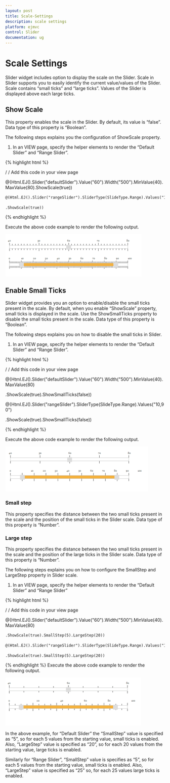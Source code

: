 ```yaml
---
layout: post
title: Scale-Settings
description: scale settings
platform: ejmvc
control: Slider
documentation: ug
---
```


# Scale Settings

Slider widget includes option to display the scale on the Slider. Scale in Slider supports you to easily identify the current value/values of the Slider. Scale contains “small ticks” and “large ticks”. Values of the Slider is displayed above each large ticks.

## Show Scale

This property enables the scale in the Slider. By default, its value is “false”. Data type of this property is “Boolean”.

The following steps explains you the configuration of ShowScale property.

1. In an VIEW page, specify the helper elements to render the “Default Slider” and “Range Slider”.





{% highlight html %}

/ / Add this code in your view page

@(Html.EJ().Slider("defaultSlider").Value("60").Width("500").MinValue(40).MaxValue(80).ShowScale(true))



    @(Html.EJ().Slider("rangeSlider").SliderType(SlideType.Range).Values("10,90")

    .ShowScale(true))
{% endhighlight %}
	
Execute the above code example to render the following output.

![C:/Users/Gopal Lakshmanan/Desktop/dialog concept and features/sliderscale.PNG](Scale-Settings_images/Scale-Settings_img1.png)



## Enable Small Ticks

Slider widget provides you an option to enable/disable the small ticks present in the scale. By default, when you enable “ShowScale” property, small ticks is displayed in the scale. Use the ShowSmallTicks property to disable the small ticks present in the scale. Data type of this property is “Boolean”.

The following steps explains you on how to disable the small ticks in Slider.

1. In an VIEW page, specify the helper elements to render the “Default Slider” and “Range Slider”.

{% highlight html %}

/ / Add this code in your view page

@(Html.EJ().Slider("defaultSlider").Value("60").Width("500").MinValue(40).MaxValue(80)

.ShowScale(true).ShowSmallTicks(false))

@(Html.EJ().Slider("rangeSlider").SliderType(SlideType.Range).Values("10,90")

.ShowScale(true).ShowSmallTicks(false))

{% endhighlight %}



Execute the above code example to render the following output.


![C:/Users/Gopal Lakshmanan/Desktop/dialog concept and features/slidersmall.PNG](Scale-Settings_images/Scale-Settings_img2.png)



### Small step

This property specifies the distance between the two small ticks present in the scale and the position of the small ticks in the Slider scale. Data type of this property is “Number”.

### Large step

This property specifies the distance between the two small ticks present in the scale and the position of the large ticks in the Slider scale. Data type of this property is “Number”.

The following steps explains you on how to configure the SmallStep and LargeStep property in Slider scale.

1. In an VIEW page, specify the helper elements to render the “Default Slider” and “Range Slider”

{% highlight html %}

/ / Add this code in your view page

@(Html.EJ().Slider("defaultSlider").Value("60").Width("500").MinValue(40).MaxValue(80)

    .ShowScale(true).SmallStep(5).LargeStep(20))

    @(Html.EJ().Slider("rangeSlider").SliderType(SlideType.Range).Values("10,90")

    .ShowScale(true).SmallStep(5).LargeStep(20))

{% endhighlight %}
Execute the above code example to render the following output.


![C:/Users/Gopal Lakshmanan/Desktop/dialog concept and features/sliderlarge.PNG](Scale-Settings_images/Scale-Settings_img3.png)



In the above example, for “Default Slider” the “SmallStep” value is specified as “5”, so for each 5 values from the starting value, small ticks is enabled. Also, “LargeStep” value is specified as “20”, so for each 20 values from the starting value, large ticks is enabled.

Similarly for “Range Slider”, “SmallStep” value is specifies as “5”, so for each 5 values from the starting value, small ticks is enabled. Also, “LargeStep” value is specified as “25” so, for each 25 values large ticks is enabled.

